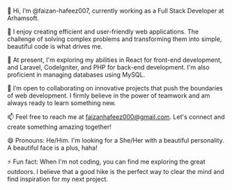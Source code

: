 👋 Hi, I’m @faizan-hafeez007, currently working as a Full Stack Developer at Arhamsoft.

👀 I enjoy creating efficient and user-friendly web applications. The challenge of solving complex problems and transforming them into simple, beautiful code is what drives me.

🌱 At present, I'm exploring my abilities in React for front-end development, and Laravel, CodeIgniter, and PHP for back-end development. I'm also proficient in managing databases using MySQL.

💞️ I’m open to collaborating on innovative projects that push the boundaries of web development. I firmly believe in the power of teamwork and am always ready to learn something new.

📫 Feel free to reach me at faizanhafeez000@gmail.com. Let's connect and create something amazing together!

😄 Pronouns: He/Him. I'm looking for a She/Her with a beautiful personality. A beautiful face is a plus, haha!

⚡ Fun fact: When I'm not coding, you can find me exploring the great outdoors. I believe that a good hike is the perfect way to clear the mind and find inspiration for my next project.


<!---
faizan-hafeez007/faizan-hafeez007 is a ✨ special ✨ repository because its `README.md` (this file) appears on your GitHub profile.
You can click the Preview link to take a look at your changes.
--->
